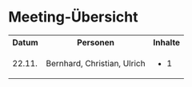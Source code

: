 # Meeting-Übersicht
<table>
  <tbody>
    <tr>
      <th>Datum</th>
      <th>Personen</th>
      <th>Inhalte</th>
    </tr>
    <tr>
      <td>22.11.</th>
      <td>Bernhard, Christian, Ulrich</th>
      <td>
        <ul>
          <li>1</li>
        </ul>
      </th>
    </tr>
  </tbody>
</table>
